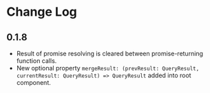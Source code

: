 # Change Log

## 0.1.8

* Result of promise resolving is cleared between promise-returning function calls.
* New optional property `mergeResult: (prevResult: QueryResult, currentResult: QueryResult) => QueryResult` added into root component.
